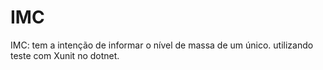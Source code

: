# IMC
 IMC: tem a intenção de informar o nível de massa de um único. utilizando teste com Xunit no dotnet.

